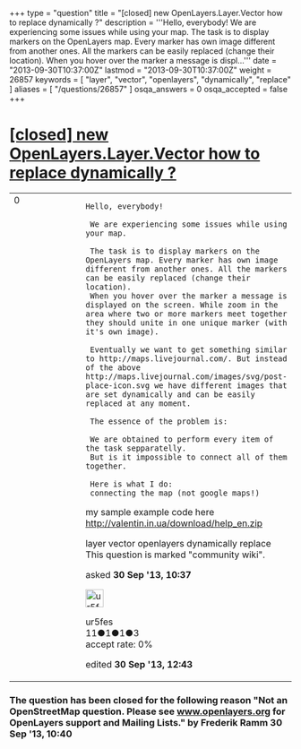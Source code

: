 +++
type = "question"
title = "[closed] new OpenLayers.Layer.Vector how to replace dynamically ?"
description = '''Hello, everybody!   We are experiencing some issues while using your map.   The task is to display markers on the OpenLayers map. Every marker has own image different from another ones. All the markers can be easily replaced (change their location).  When you hover over the marker a message is displ...'''
date = "2013-09-30T10:37:00Z"
lastmod = "2013-09-30T10:37:00Z"
weight = 26857
keywords = [ "layer", "vector", "openlayers", "dynamically", "replace" ]
aliases = [ "/questions/26857" ]
osqa_answers = 0
osqa_accepted = false
+++

<div class="headNormal">

# [\[closed\] new OpenLayers.Layer.Vector how to replace dynamically ?](/questions/26857/new-openlayerslayervector-how-to-replace-dynamically)

</div>

<div id="main-body">

<div id="askform">

<table id="question-table" style="width:100%;">
<colgroup>
<col style="width: 50%" />
<col style="width: 50%" />
</colgroup>
<tbody>
<tr>
<td style="width: 30px; vertical-align: top"><div class="vote-buttons">
<span id="post-26857-upvote" class="ajax-command post-vote up" rel="nofollow" title="I like this post (click again to cancel)"> </span>
<div id="post-26857-score" class="post-score" title="current number of votes">
0
</div>
<span id="post-26857-downvote" class="ajax-command post-vote down" rel="nofollow" title="I dont like this post (click again to cancel)"> </span> <span id="favorite-mark" class="ajax-command favorite-mark" rel="nofollow" title="mark/unmark this question as favorite (click again to cancel)"> </span>
<div id="favorite-count" class="favorite-count">
&#10;</div>
</div></td>
<td><div id="item-right">
<div class="question-body">
<pre><code>Hello, everybody!
&#10; We are experiencing some issues while using your map.
&#10; The task is to display markers on the OpenLayers map. Every marker has own image different from another ones. All the markers can be easily replaced (change their location).
 When you hover over the marker a message is displayed on the screen. While zoom in the area where two or more markers meet together they should unite in one unique marker (with it&#39;s own image).
&#10; Eventually we want to get something similar to http://maps.livejournal.com/. But instead of the above http://maps.livejournal.com/images/svg/post-place-icon.svg we have different images that are set dynamically and can be easily replaced at any moment.
&#10; The essence of the problem is:
&#10; We are obtained to perform every item of the task sepparatelly.
 But is it impossible to connect all of them together.
&#10; Here is what I do:
 connecting the map (not google maps!)</code></pre>
<p>my sample example code here <a href="http://valentin.in.ua/download/help_en.zip">http://valentin.in.ua/download/help_en.zip</a></p>
</div>
<div id="question-tags" class="tags-container tags">
<span class="post-tag tag-link-layer" rel="tag" title="see questions tagged &#39;layer&#39;">layer</span> <span class="post-tag tag-link-vector" rel="tag" title="see questions tagged &#39;vector&#39;">vector</span> <span class="post-tag tag-link-openlayers" rel="tag" title="see questions tagged &#39;openlayers&#39;">openlayers</span> <span class="post-tag tag-link-dynamically" rel="tag" title="see questions tagged &#39;dynamically&#39;">dynamically</span> <span class="post-tag tag-link-replace" rel="tag" title="see questions tagged &#39;replace&#39;">replace</span>
</div>
<div id="question-controls" class="post-controls">
<div class="community-wiki">
This question is marked "community wiki".
</div>
</div>
<div class="post-update-info-container">
<div class="post-update-info post-update-info-user">
<p>asked <strong>30 Sep '13, 10:37</strong></p>
<img src="https://secure.gravatar.com/avatar/c12588f73e8054e7e7530caec832c6ab?s=32&amp;d=identicon&amp;r=g" class="gravatar" width="32" height="32" alt="ur5fes&#39;s gravatar image" />
<p><span>ur5fes</span><br />
<span class="score" title="11 reputation points">11</span><span title="1 badges"><span class="badge1">●</span><span class="badgecount">1</span></span><span title="1 badges"><span class="silver">●</span><span class="badgecount">1</span></span><span title="3 badges"><span class="bronze">●</span><span class="badgecount">3</span></span><br />
<span class="accept_rate" title="Rate of the user&#39;s accepted answers">accept rate:</span> <span title="ur5fes has no accepted answers">0%</span></p>
</div>
<div class="post-update-info post-update-info-edited">
<p><span> edited <strong>30 Sep '13, 12:43</strong> </span></p>
</div>
</div>
<div id="comments-container-26857" class="comments-container">
&#10;</div>
<div id="comment-tools-26857" class="comment-tools">
&#10;</div>
<div class="clear">
&#10;</div>
<div id="comment-26857-form-container" class="comment-form-container">
&#10;</div>
<div class="clear">
&#10;</div>
</div></td>
</tr>
</tbody>
</table>

<div class="question-status" style="margin-bottom:15px">

### The question has been closed for the following reason "Not an OpenStreetMap question. Please see www.openlayers.org for OpenLayers support and Mailing Lists." by Frederik Ramm 30 Sep '13, 10:40

</div>

</div>

</div>

